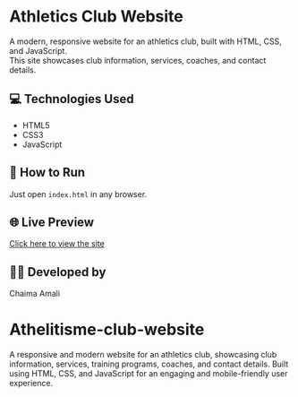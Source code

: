 # Athletics Club Website

A modern, responsive website for an athletics club, built with HTML, CSS, and JavaScript.  
This site showcases club information, services, coaches, and contact details.

## 💻 Technologies Used
- HTML5
- CSS3
- JavaScript

## 🚀 How to Run
Just open `index.html` in any browser.

## 🌐 Live Preview
[Click here to view the site](https://chaima-99.github.io/Athelitisme-club-website)

## 👩‍💻 Developed by
Chaima Amali

# Athelitisme-club-website
A responsive and modern website for an athletics club, showcasing club information, services, training programs, coaches, and contact details. Built using HTML, CSS, and JavaScript for an engaging and mobile-friendly user experience.
